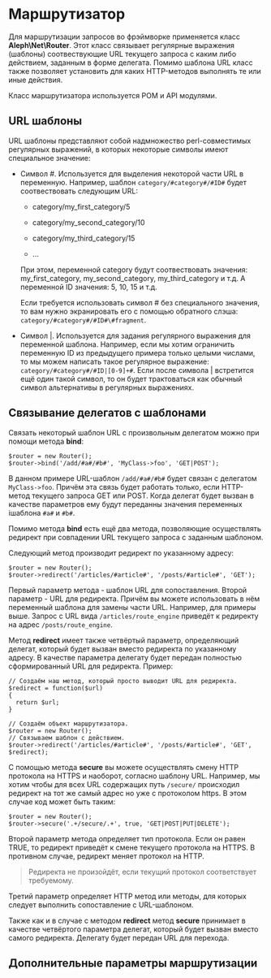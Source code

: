 Маршрутизатор
=============



Для маршрутизации запросов во фрэймворке применяется класс **Aleph\Net\Router**.
Этот класс связывает регулярные выражения (шаблоны) соотвествующие URL текущего
запроса с каким либо действием, заданным в форме делегата. Помимо шаблона URL
класс также позволяет установить для каких HTTP-методов выполнять те или иные
действия.

Класс маршрутизатора используется POM и API модулями.



URL шаблоны
-----------



URL шаблоны представляют собой надмножество perl-совместимых регулярных
выражений, в которых некоторые символы имеют специальное значение:

-   Символ #. Используется для выделения некоторой части URL в переменную.
    Например, шаблон `category/#category#/#ID#` будет соотвествовать следующим
    URL:

    -   category/my_first_category/5

    -   category/my_second_category/10

    -   category/my_third_category/15

    -   ...

    При этом, переменной category будут соотвествовать значения:
    my_first_category, my_second_category, my_third_category и т.д. А переменной
    ID значения: 5, 10, 15 и т.д.

    Если требуется использовать символ # без специального значения, то вам нужно
    экранировать его с помощью обратного слэша:
    `category/#category#/#ID#\#fragment`.

-   Символ |. Используется для задания регулярного выражения для переменной
    шаблона. Например, если мы хотим ограничить переменную ID из предыдущего
    примера только целыми числами, то мы можем написать такое регулярное
    выражение: `category/#category#/#ID|[0-9]+#`. Если после символа |
    встретится ещё один такой символ, то он будет трактоваться как обычный
    символ альтернативы в регулярных выражениях.



Связывание делегатов с шаблонами
--------------------------------



Связать некоторый шаблон URL с произвольным делегатом можно при помощи метода
**bind**:

~~~~~~~~~~~~~~~~~~~~~~~~~~~~~~~~~~~~~~~~~~~~~~~~~~~~~~~~~~~~~~~~~~~~~~~~~~~~~~~~
$router = new Router();
$router->bind('/add/#a#/#b#', 'MyClass->foo', 'GET|POST');
~~~~~~~~~~~~~~~~~~~~~~~~~~~~~~~~~~~~~~~~~~~~~~~~~~~~~~~~~~~~~~~~~~~~~~~~~~~~~~~~

В данном примере URL-шаблон `/add/#a#/#b#` будет связан с делегатом
`MyClass->foo`. Причём эта связь будет работать только, если HTTP-метод текущего
запроса GET или POST. Когда делегат будет вызван в качестве параметров ему будут
переданны значения переменных iшаблона `#a#` и `#b#`.

Помимо метода **bind** есть ещё два метода, позволяющие осуществлять редирект
при совпадении URL текущего запроса с заданным шаблоном.

Следующий метод производит редирект по указанному адресу:

~~~~~~~~~~~~~~~~~~~~~~~~~~~~~~~~~~~~~~~~~~~~~~~~~~~~~~~~~~~~~~~~~~~~~~~~~~~~~~~~
$router = new Router();
$router->redirect('/articles/#article#', '/posts/#article#', 'GET');
~~~~~~~~~~~~~~~~~~~~~~~~~~~~~~~~~~~~~~~~~~~~~~~~~~~~~~~~~~~~~~~~~~~~~~~~~~~~~~~~

Первый параметр метода - шаблон URL для сопоставления. Второй параметр - URL для
редиректа. Причём вы можете использовать в нём переменный шаблона для замены
части URL. Например, для примеры выше. Запрос с URL вида
`/articles/route_engine` приведёт к редиректу на адрес `/posts/route_engine`.

Метод **redirect** имеет также четвёртый параметр, определяющий делегат, который
будет вызван вместо редиректа по указанному адресу. В качестве параметра
делегату будет передан полностью сформированный URL для редиректа. Пример:

~~~~~~~~~~~~~~~~~~~~~~~~~~~~~~~~~~~~~~~~~~~~~~~~~~~~~~~~~~~~~~~~~~~~~~~~~~~~~~~~
// Создаём наш метод, который просто выводит URL для редиректа.
$redirect = function($url)
{
  return $url;
}

// Создаём объект маршрутизатора.
$router = new Router();
// Связываем шаблон с действием.
$router->redirect('/articles/#article#', '/posts/#article#', 'GET', $redirect);
~~~~~~~~~~~~~~~~~~~~~~~~~~~~~~~~~~~~~~~~~~~~~~~~~~~~~~~~~~~~~~~~~~~~~~~~~~~~~~~~

С помощью метода **secure** вы можете осуществлять смену HTTP протокола на HTTPS
и наоборот, согласно шаблону URL. Например, мы хотим чтобы для всех URL
содержащих путь `/secure/` происходил редирект на тот же самый адрес но уже с
протоколом https. В этом случае код может быть таким:

~~~~~~~~~~~~~~~~~~~~~~~~~~~~~~~~~~~~~~~~~~~~~~~~~~~~~~~~~~~~~~~~~~~~~~~~~~~~~~~~
$router = new Router();
$router->secure('.+/secure/.+', true, 'GET|POST|PUT|DELETE');
~~~~~~~~~~~~~~~~~~~~~~~~~~~~~~~~~~~~~~~~~~~~~~~~~~~~~~~~~~~~~~~~~~~~~~~~~~~~~~~~

Второй параметр метода определяет тип протокола. Если он равен TRUE, то редирект
приведёт к смене текущего протокола на HTTPS. В противном случае, редирект
меняет протокол на HTTP.

>   Редиректа не произойдёт, если текущий протокол соответствует требуемому.

Третий параметр определяет HTTP метод или методы, для которых следует выполнить
сопоставление с URL-шаблоном.

Также как и в случае с методом **redirect** метод **secure** принимает в
качестве четвёртого параметра делегат, который будет вызван вместо самого
редиректа. Делегату будет передан URL для перехода.



Дополнительные параметры маршрутизации
--------------------------------------




